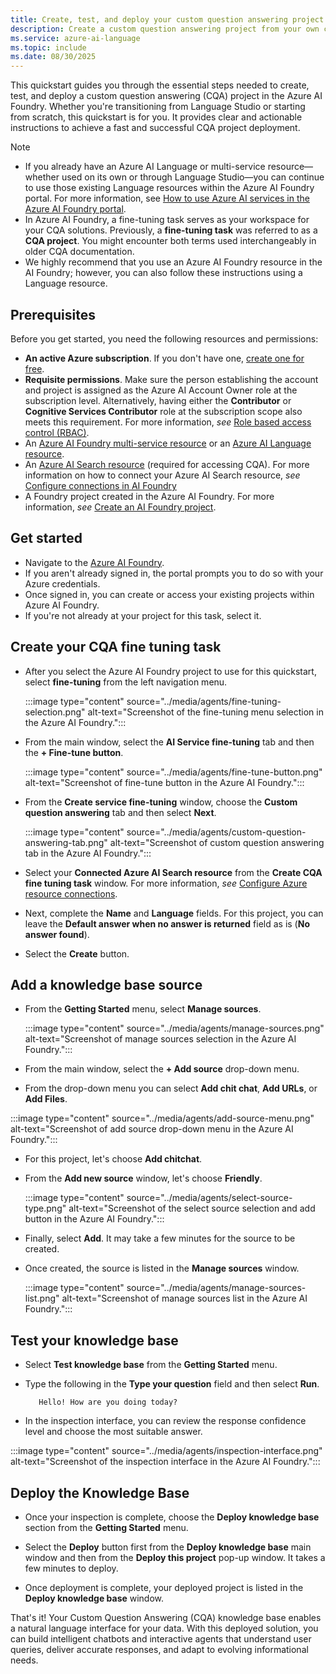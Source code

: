 ```yaml
---
title: Create, test, and deploy your custom question answering project in Azure AI Foundry
description: Create a custom question answering project from your own content, such as FAQs or product manuals. This article includes an example of creating a custom question answering project from a simple FAQ webpage, to answer questions.
ms.service: azure-ai-language
ms.topic: include
ms.date: 08/30/2025
---
```


This quickstart guides you through the essential steps needed to create, test, and deploy a custom question answering (CQA) project in the Azure AI Foundry. Whether you're transitioning from Language Studio or starting from scratch, this quickstart is for you. It provides clear and actionable instructions to achieve a fast and successful CQA project deployment.

> [!NOTE]
>
> * If you already have an Azure AI Language or multi-service resource—whether used on its own or through Language Studio—you can continue to use those existing Language resources within the Azure AI Foundry portal. For more information, see [How to use Azure AI services in the Azure AI Foundry portal](../../../../ai-services/connect-services-ai-foundry-portal.md).
> * In Azure AI Foundry, a fine-tuning task serves as your workspace for your CQA solutions. Previously, a **fine-tuning task** was referred to as a **CQA project**. You might encounter both terms used interchangeably in older CQA documentation.
> * We highly recommend that you use an Azure AI Foundry resource in the AI Foundry; however, you can also follow these instructions using a Language resource.
>

## Prerequisites

Before you get started, you need the following resources and permissions:

* **An active Azure subscription**. If you don't have one, [create one for free](https://azure.microsoft.com/free/cognitive-services).
* **Requisite permissions**. Make sure the person establishing the account and project is assigned as the Azure AI Account Owner role at the subscription level. Alternatively, having either the **Contributor** or **Cognitive Services Contributor** role at the subscription scope also meets this requirement. For more information, *see* [Role based access control (RBAC)](../../../openai/how-to/role-based-access-control.md#cognitive-services-contributor).
*   An [Azure AI Foundry multi-service resource](../../../multi-service-resource.md) or an [Azure AI Language resource](https://portal.azure.com/?Microsoft_Azure_PIMCommon=true#create/Microsoft.CognitiveServicesTextAnalytics).
*   An [Azure AI Search resource](https://portal.azure.com/?Microsoft_Azure_PIMCommon=true#create/Microsoft.Search) (required for accessing CQA). For more information on how to connect your Azure AI Search resource, *see* [Configure connections in AI Foundry](../../conversational-language-understanding/how-to/configure-azure-resources.md#step-2-configure-connections-in-ai-foundry)
* A Foundry project created in the Azure AI Foundry. For more information, *see* [Create an AI Foundry project](/azure/ai-foundry/how-to/create-projects).

## Get started

* Navigate to the [Azure AI Foundry](https://ai.azure.com/).
* If you aren't already signed in, the portal prompts you to do so with your Azure credentials.
* Once signed in, you can create or access your existing projects within Azure AI Foundry.
* If you're not already at your project for this task, select it.

## Create your CQA fine tuning task

* After you select the Azure AI Foundry project to use for this quickstart, select **fine-tuning** from the left navigation menu.

   :::image type="content" source="../media/agents/fine-tuning-selection.png" alt-text="Screenshot of the fine-tuning menu selection in the Azure AI Foundry.":::

*  From the main window, select the **AI Service fine-tuning** tab and then the **+ Fine-tune button**.

    :::image type="content" source="../media/agents/fine-tune-button.png" alt-text="Screenshot of fine-tune button in the Azure AI Foundry.":::

* From the **Create service fine-tuning** window, choose the **Custom question answering** tab and then select **Next**.

    :::image type="content" source="../media/agents/custom-question-answering-tab.png" alt-text="Screenshot of custom question answering tab in the Azure AI Foundry.":::

*  Select your **Connected Azure AI Search resource** from the **Create CQA fine tuning task** window. For more information, *see* [Configure Azure resource connections](../../conversational-language-understanding/how-to/configure-azure-resources.md#step-2-configure-connections-in-ai-foundry).

* Next, complete the **Name** and **Language** fields. For this project, you can leave the **Default answer when no answer is returned** field as is (**No answer found**). 

* Select the **Create** button.

## Add a knowledge base source

*  From the **Getting Started** menu, select **Manage sources**.

   :::image type="content" source="../media/agents/manage-sources.png" alt-text="Screenshot of manage sources selection in the Azure AI Foundry.":::

* From the main window, select the **+ Add source** drop-down menu.

*  From the drop-down menu you can select **Add chit chat**, **Add URLs**, or **Add Files**.

  :::image type="content" source="../media/agents/add-source-menu.png" alt-text="Screenshot of add source drop-down menu in the Azure AI Foundry.":::

* For this project, let's choose **Add chitchat**.

*  From the **Add new source** window, let's choose **Friendly**. 

   :::image type="content" source="../media/agents/select-source-type.png" alt-text="Screenshot of the select source selection and add button in the Azure AI Foundry.":::

* Finally, select **Add**. It may take a few minutes for the source to be created.

*  Once created, the source is listed in the **Manage sources** window.

   :::image type="content" source="../media/agents/manage-sources-list.png" alt-text="Screenshot of manage sources list in the Azure AI Foundry.":::

## Test your knowledge base

* Select **Test knowledge base** from the **Getting Started** menu.

*  Type the following in the **Type your question** field and then select **Run**.

   ```text
      Hello! How are you doing today?

   ```

* In the inspection interface, you can review the response confidence level and choose the most suitable answer.

:::image type="content" source="../media/agents/inspection-interface.png" alt-text="Screenshot of the inspection interface in the Azure AI Foundry.":::


## Deploy the Knowledge Base

*  Once your inspection is complete, choose the **Deploy knowledge base** section from the **Getting Started** menu.

* Select the **Deploy** button first from the **Deploy knowledge base** main window and then from the **Deploy this project** pop-up window. It takes a few minutes to deploy.

* Once deployment is complete, your deployed project is listed in the **Deploy knowledge base** window.

That's it! Your Custom Question Answering (CQA) knowledge base enables a natural language interface for your data. With this deployed solution, you can build intelligent chatbots and interactive agents that understand user queries, deliver accurate responses, and adapt to evolving informational needs.



